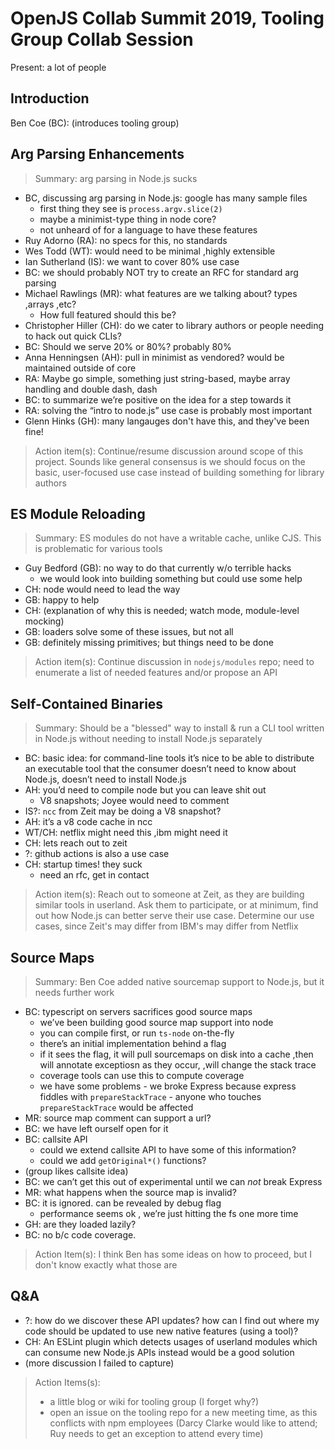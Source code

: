 # OpenJS Collab Summit 2019, Tooling Group Collab Session

Present: a lot of people

## Introduction

Ben Coe (BC): (introduces tooling group)

## Arg Parsing Enhancements

> Summary: arg parsing in Node.js sucks

- BC, discussing arg parsing in Node.js: google has many sample files
  - first thing they see is `process.argv.slice(2)`
  - maybe a minimist-type thing in node core?
  - not unheard of for a language to have these features
- Ruy Adorno (RA): no specs for this, no standards
- Wes Todd (WT): would need to be minimal ,highly extensible
- Ian Sutherland (IS): we want to cover 80% use case
- BC: we should probably NOT try to create an RFC for standard arg parsing
- Michael Rawlings (MR): what features are we talking about? types ,arrays ,etc?
  - How full featured should this be?
- Christopher Hiller (CH): do we cater to library authors or people needing to hack out quick CLIs?
- BC: Should we serve 20% or 80%?  probably 80%
- Anna Henningsen (AH): pull in minimist as vendored?  would be maintained outside of core
- RA: Maybe go simple, something just string-based, maybe array handling and double dash, dash
- BC: to summarize we’re positive on the idea for a step towards it
- RA: solving the “intro to node.js” use case is probably most important
- Glenn Hinks (GH): many langauges don't have this, and they've been fine!

> Action item(s): Continue/resume discussion around scope of this project.  Sounds like general consensus is we should focus on the basic, user-focused use case instead of building something for library authors

## ES Module Reloading

> Summary: ES modules do not have a writable cache, unlike CJS. This is problematic for various tools

- Guy Bedford (GB): no way to do that currently w/o terrible hacks
  - we would look into building something but could use some help
- CH: node would need to lead the way
- GB: happy to help
- CH: (explanation of why this is needed; watch mode, module-level mocking)
- GB: loaders solve some of these issues, but not all
- GB: definitely missing primitives; but things need to be done

> Action item(s): Continue discussion in `nodejs/modules` repo; need to enumerate a list of needed features and/or propose an API

## Self-Contained Binaries

> Summary: Should be a "blessed" way to install & run a CLI tool written in Node.js without needing to install Node.js separately

- BC: basic idea: for command-line tools it’s nice to be able to distribute an executable tool that the consumer doesn’t need to know about Node.js, doesn’t need to install Node.js
- AH: you’d need to compile node but you can leave shit out
  - V8 snapshots; Joyee would need to comment
- IS?: `ncc` from Zeit may be doing a V8 snapshot?
- AH: it’s a v8 code cache in ncc
- WT/CH: netflix might need this ,ibm might need it
- CH: lets reach out to zeit
- ?: github actions is also a use case
- CH: startup times! they suck
  - need an rfc, get in contact

> Action item(s): Reach out to someone at Zeit, as they are building similar tools in userland.  Ask them to participate, or at minimum, find out how Node.js can better serve their use case.  Determine our use cases, since Zeit's may differ from IBM's may differ from Netflix

## Source Maps

> Summary: Ben Coe added native sourcemap support to Node.js, but it needs further work

- BC: typescript on servers sacrifices good source maps
  - we’ve been building good source map support into node
  - you can compile first, or run `ts-node` on-the-fly
  - there’s an initial implementation behind a flag
  - if it sees the flag, it will pull sourcemaps on disk into a cache ,then will annotate exceptiosn as they occur, ,will change the stack trace
  - coverage tools can use this to compute coverage
  - we have some problems - we broke Express because express fiddles with `prepareStackTrace` - anyone who touches `prepareStackTrace` would be affected
- MR: source map comment can support a url?
- BC: we have left ourself open for it
- BC: callsite API
  - could we extend callsite API to have some of this information?
  - could we add `getOriginal*()` functions?
- (group likes callsite idea)
- BC: we can’t get this out of experimental until we can *not* break Express
- MR: what happens when the source map is invalid?
- BC: it is ignored. can be revealed by debug flag
  - performance seems ok , we’re just hitting the fs one more time
- GH: are they loaded lazily?
- BC: no b/c code coverage.

> Action Item(s): I think Ben has some ideas on how to proceed, but I don't know exactly what those are

## Q&A

- ?: how do we discover these API updates? how can I find out where my code should be updated to use new native features (using a tool)?
- CH: An ESLint plugin which detects usages of userland modules which can consume new Node.js APIs instead would be a good solution
- (more discussion I failed to capture)

> Action Items(s):
> - a little blog or wiki for tooling group (I forget why?)
> - open an issue on the tooling repo for a new meeting time, as this conflicts with npm employees (Darcy Clarke would like to attend; Ruy needs to get an exception to attend every time)
